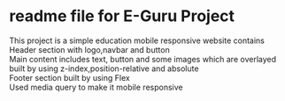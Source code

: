 # readme file for E-Guru Project
This project is a simple education mobile responsive website contains </br>
Header section with logo,navbar and button </br>
Main content includes text, button and some images which are overlayed built by using z-index,position-relative and absolute </br>
Footer section built by using Flex <br>
Used media query to make it mobile responsive </br>
